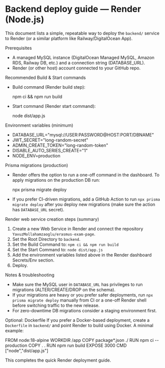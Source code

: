 # Backend deploy guide — Render (Node.js)

This document lists a simple, repeatable way to deploy the `backend/` service to Render (or a similar platform like Railway/DigitalOcean App).

Prerequisites

- A managed MySQL instance (DigitalOcean Managed MySQL, Amazon RDS, Railway DB, etc.) and a connection string (DATABASE_URL).
- Render (or other host) account connected to your GitHub repo.

Recommended Build & Start commands

- Build command (Render build step):

  npm ci && npm run build

- Start command (Render start command):

  node dist/app.js

Environment variables (minimum)

- DATABASE_URL="mysql://USER:PASSWORD@HOST:PORT/DBNAME"
- JWT_SECRET="long-random-secret"
- ADMIN_CREATE_TOKEN="long-random-token"
- DISABLE_AUTO_SERIES_CREATE="1"
- NODE_ENV=production

Prisma migrations (production)

- Render offers the option to run a one-off command in the dashboard. To apply migrations on the production DB run:

  npx prisma migrate deploy

- If you prefer CI-driven migrations, add a GitHub Action to run `npx prisma migrate deploy` after you deploy new migrations (make sure the action has `DATABASE_URL` secret).

Render web service creation steps (summary)

1. Create a new Web Service in Render and connect the repository `YavuzMollahamzaoglu/erasmus-exam-page`.
2. Set the Root Directory to `backend`.
3. Set the Build Command to: `npm ci && npm run build`
4. Set the Start Command to: `node dist/app.js`
5. Add the environment variables listed above in the Render dashboard Secrets/Env section.
6. Deploy.

Notes & troubleshooting

- Make sure the MySQL user in `DATABASE_URL` has privileges to run migrations (ALTER/CREATE/DROP on the schema).
- If your migrations are heavy or you prefer safer deployments, run `npx prisma migrate deploy` manually from CI or a one-off Render shell before switching traffic to the new release.
- For zero-downtime DB migrations consider a staging environment first.

Optional: Dockerfile
If you prefer a Docker-based deployment, create a `Dockerfile` in `backend/` and point Render to build using Docker. A minimal example:

FROM node:18-alpine
WORKDIR /app
COPY package\*.json ./
RUN npm ci --production
COPY . .
RUN npm run build
EXPOSE 3000
CMD ["node","dist/app.js"]

This completes the quick Render deployment guide.
